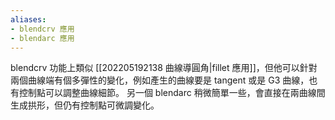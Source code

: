 ```yaml
---
aliases:
- blendcrv 應用
- blendarc 應用
---
```


blendcrv 功能上類似 [[202205192138 曲線導圓角|fillet 應用]]，但他可以針對兩個曲線端有個多彈性的變化，例如產生的曲線要是 tangent 或是 G3 曲線，也有控制點可以調整曲線細節。
另一個 blendarc 稍微簡單一些，會直接在兩曲線間生成拱形，但仍有控制點可微調變化。